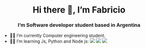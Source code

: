 <h1 align='center'>Hi there 👋, I’m Fabricio</h1>
<h3 align='center'>  I’m Software developer student based in Argentina</h3>


- 👨‍🎓 I’m currently Computer engineering student.
- 👨‍💻 I’m learning Js, Python and Node js: <a href="https://icons8.com/icon/13441/python"><img src="https://img.icons8.com/color/20/000000/python--v1.png"/></a> <a href="https://icons8.com/icon/13441/python"><img src="https://img.icons8.com/color/20/000000/javascript--v1.png"/></a> <a href="https://icons8.com/icon/13441/python"><img src="https://img.icons8.com/fluency/20/000000/node-js.png"/></a>

